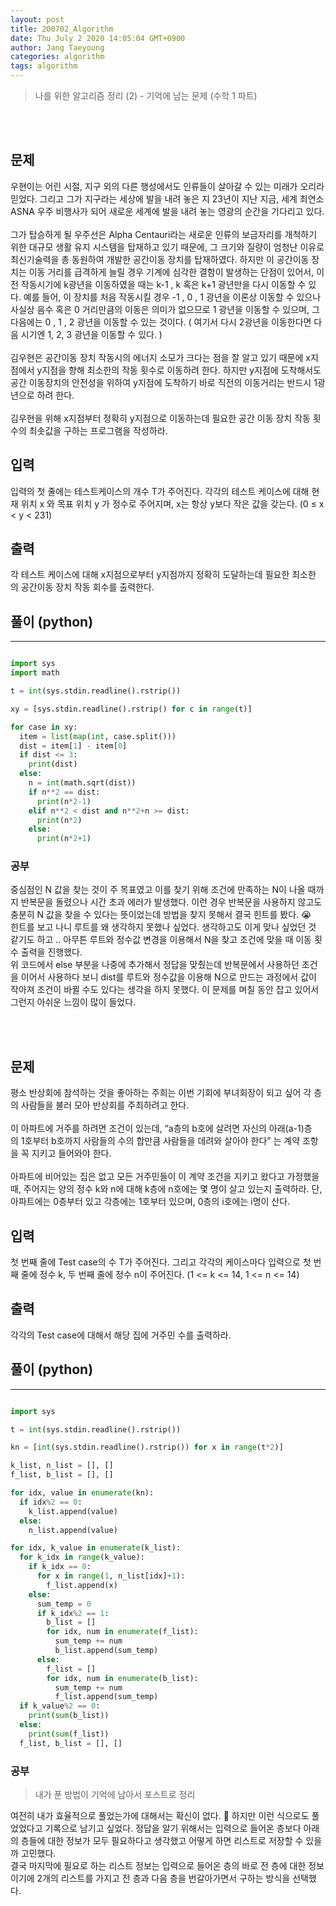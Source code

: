 ```yaml
---
layout: post
title: 200702_Algorithm
date: Thu July 2 2020 14:05:04 GMT+0900
author: Jang Taeyoung
categories: algorithm
tags: algorithm
---
```


> 나를 위한 알고리즘 정리 (2) - 기억에 남는 문제 (수학 1 파트)

<br /><br />

## 문제

우현이는 어린 시절, 지구 외의 다른 행성에서도 인류들이 살아갈 수 있는 미래가 오리라 믿었다. 그리고 그가 지구라는 세상에 발을 내려 놓은 지 23년이 지난 지금, 세계 최연소 ASNA 우주 비행사가 되어 새로운 세계에 발을 내려 놓는 영광의 순간을 기다리고 있다.
<br /><br />
그가 탑승하게 될 우주선은 Alpha Centauri라는 새로운 인류의 보금자리를 개척하기 위한 대규모 생활 유지 시스템을 탑재하고 있기 때문에, 그 크기와 질량이 엄청난 이유로 최신기술력을 총 동원하여 개발한 공간이동 장치를 탑재하였다. 하지만 이 공간이동 장치는 이동 거리를 급격하게 늘릴 경우 기계에 심각한 결함이 발생하는 단점이 있어서, 이전 작동시기에 k광년을 이동하였을 때는 k-1 , k 혹은 k+1 광년만을 다시 이동할 수 있다. 예를 들어, 이 장치를 처음 작동시킬 경우 -1 , 0 , 1 광년을 이론상 이동할 수 있으나 사실상 음수 혹은 0 거리만큼의 이동은 의미가 없으므로 1 광년을 이동할 수 있으며, 그 다음에는 0 , 1 , 2 광년을 이동할 수 있는 것이다. ( 여기서 다시 2광년을 이동한다면 다음 시기엔 1, 2, 3 광년을 이동할 수 있다. )
<br /><br />
김우현은 공간이동 장치 작동시의 에너지 소모가 크다는 점을 잘 알고 있기 때문에 x지점에서 y지점을 향해 최소한의 작동 횟수로 이동하려 한다. 하지만 y지점에 도착해서도 공간 이동장치의 안전성을 위하여 y지점에 도착하기 바로 직전의 이동거리는 반드시 1광년으로 하려 한다.
<br /><br />
김우현을 위해 x지점부터 정확히 y지점으로 이동하는데 필요한 공간 이동 장치 작동 횟수의 최솟값을 구하는 프로그램을 작성하라.

## 입력

입력의 첫 줄에는 테스트케이스의 개수 T가 주어진다. 각각의 테스트 케이스에 대해 현재 위치 x 와 목표 위치 y 가 정수로 주어지며, x는 항상 y보다 작은 값을 갖는다. (0 ≤ x < y < 231)

## 출력

각 테스트 케이스에 대해 x지점으로부터 y지점까지 정확히 도달하는데 필요한 최소한의 공간이동 장치 작동 회수를 출력한다.

## 풀이 (python)

<hr>

```python

import sys
import math

t = int(sys.stdin.readline().rstrip())

xy = [sys.stdin.readline().rstrip() for c in range(t)]

for case in xy:
  item = list(map(int, case.split()))
  dist = item[1] - item[0]
  if dist <= 3:
    print(dist)
  else:
    n = int(math.sqrt(dist))
    if n**2 == dist:
      print(n*2-1)
    elif n**2 < dist and n**2+n >= dist:
      print(n*2)
    else:
      print(n*2+1)

```

### 공부

중심점인 N 값을 찾는 것이 주 목표였고 이를 찾기 위해 조건에 만족하는 N이 나올 때까지 반복문을 돌렸으나 시간 초과 에러가 발생했다. 이런 경우 반복문을 사용하지 않고도 충분히 N 값을 찾을 수 있다는 뜻이었는데 방법을 찾지 못해서 결국 힌트를 봤다. 😭
<br />
힌트를 보고 나니 루트를 왜 생각하지 못했나 싶었다. 생각하고도 이게 맞나 싶었던 것 같기도 하고 .. 아무튼 루트와 정수값 변경을 이용해서 N을 찾고 조건에 맞을 때 이동 횟수 출력을 진행했다.
<br />
위 코드에서 else 부분을 나중에 추가해서 정답을 맞췄는데 반복문에서 사용하던 조건을 이어서 사용하다 보니 dist를 루트와 정수값을 이용해 N으로 만드는 과정에서 값이 작아져 조건이 바뀔 수도 있다는 생각을 하지 못했다. 이 문제를 며칠 동안 잡고 있어서 그런지 아쉬운 느낌이 많이 들었다.

<br /><br />

## 문제

평소 반상회에 참석하는 것을 좋아하는 주희는 이번 기회에 부녀회장이 되고 싶어 각 층의 사람들을 불러 모아 반상회를 주최하려고 한다.
<br /><br />
이 아파트에 거주를 하려면 조건이 있는데, “a층의 b호에 살려면 자신의 아래(a-1)층의 1호부터 b호까지 사람들의 수의 합만큼 사람들을 데려와 살아야 한다” 는 계약 조항을 꼭 지키고 들어와야 한다.
<br /><br />
아파트에 비어있는 집은 없고 모든 거주민들이 이 계약 조건을 지키고 왔다고 가정했을 때, 주어지는 양의 정수 k와 n에 대해 k층에 n호에는 몇 명이 살고 있는지 출력하라. 단, 아파트에는 0층부터 있고 각층에는 1호부터 있으며, 0층의 i호에는 i명이 산다.

## 입력

첫 번째 줄에 Test case의 수 T가 주어진다. 그리고 각각의 케이스마다 입력으로 첫 번째 줄에 정수 k, 두 번째 줄에 정수 n이 주어진다. (1 <= k <= 14, 1 <= n <= 14)

## 출력

각각의 Test case에 대해서 해당 집에 거주민 수를 출력하라.

## 풀이 (python)

<hr>

```python

import sys

t = int(sys.stdin.readline().rstrip())

kn = [int(sys.stdin.readline().rstrip()) for x in range(t*2)]

k_list, n_list = [], []
f_list, b_list = [], []

for idx, value in enumerate(kn):
  if idx%2 == 0:
    k_list.append(value)
  else:
    n_list.append(value)

for idx, k_value in enumerate(k_list):
  for k_idx in range(k_value):
    if k_idx == 0:
      for x in range(1, n_list[idx]+1):
        f_list.append(x)
    else:
      sum_temp = 0
      if k_idx%2 == 1:
        b_list = []
        for idx, num in enumerate(f_list):
          sum_temp += num
          b_list.append(sum_temp)
      else:
        f_list = []
        for idx, num in enumerate(b_list):
          sum_temp += num
          f_list.append(sum_temp)
  if k_value%2 == 0:
    print(sum(b_list))
  else:
    print(sum(f_list))
  f_list, b_list = [], []

```

### 공부

> 내가 푼 방법이 기억에 남아서 포스트로 정리

여전히 내가 효율적으로 풀었는가에 대해서는 확신이 없다. 🤔 하지만 이런 식으로도 풀었었다고 기록으로 남기고 싶었다. 정답을 알기 위해서는 입력으로 들어온 층보다 아래의 층들에 대한 정보가 모두 필요하다고 생각했고 어떻게 하면 리스트로 저장할 수 있을까 고민했다.
<br />
결국 마지막에 필요로 하는 리스트 정보는 입력으로 들어온 층의 바로 전 층에 대한 정보이기에 2개의 리스트를 가지고 전 층과 다음 층을 번갈아가면서 구하는 방식을 선택했다.

<br /><br />
